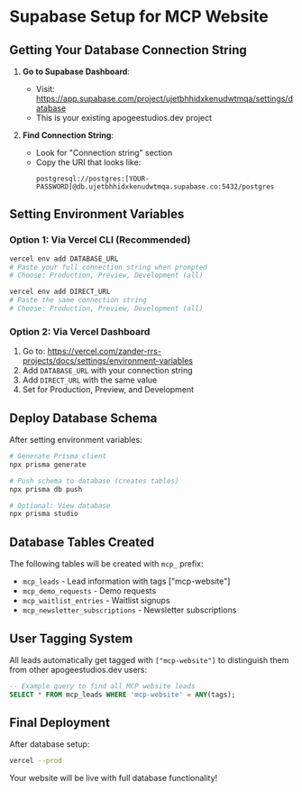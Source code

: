 # Supabase Setup for MCP Website

## Getting Your Database Connection String

1. **Go to Supabase Dashboard**:
   - Visit: https://app.supabase.com/project/ujetbhhidxkenudwtmqa/settings/database
   - This is your existing apogeestudios.dev project

2. **Find Connection String**:
   - Look for "Connection string" section
   - Copy the URI that looks like:
     ```
     postgresql://postgres:[YOUR-PASSWORD]@db.ujetbhhidxkenudwtmqa.supabase.co:5432/postgres
     ```

## Setting Environment Variables

### Option 1: Via Vercel CLI (Recommended)
```bash
vercel env add DATABASE_URL
# Paste your full connection string when prompted
# Choose: Production, Preview, Development (all)

vercel env add DIRECT_URL  
# Paste the same connection string
# Choose: Production, Preview, Development (all)
```

### Option 2: Via Vercel Dashboard
1. Go to: https://vercel.com/zander-rrs-projects/docs/settings/environment-variables
2. Add `DATABASE_URL` with your connection string
3. Add `DIRECT_URL` with the same value
4. Set for Production, Preview, and Development

## Deploy Database Schema

After setting environment variables:

```bash
# Generate Prisma client
npx prisma generate

# Push schema to database (creates tables)
npx prisma db push

# Optional: View database
npx prisma studio
```

## Database Tables Created

The following tables will be created with `mcp_` prefix:
- `mcp_leads` - Lead information with tags ["mcp-website"]
- `mcp_demo_requests` - Demo requests
- `mcp_waitlist_entries` - Waitlist signups
- `mcp_newsletter_subscriptions` - Newsletter subscriptions

## User Tagging System

All leads automatically get tagged with `["mcp-website"]` to distinguish them from other apogeestudios.dev users:

```sql
-- Example query to find all MCP website leads
SELECT * FROM mcp_leads WHERE 'mcp-website' = ANY(tags);
```

## Final Deployment

After database setup:
```bash
vercel --prod
```

Your website will be live with full database functionality!